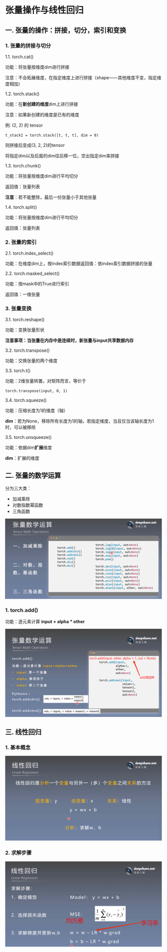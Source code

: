 # 张量操作与线性回归
## 一. 张量的操作：拼接，切分，索引和变换
### 1. 张量的拼接与切分
1.1. torch.cat()

功能：将张量按维度dim进行拼接

注意：不会拓展维度，在指定维度上进行拼接（shape——其他维度不变，指定维度相加）

1.2. torch.stack()

功能：在**新创建的维度**dim上进行拼接

注意：如果新创建的维度是已有的维度

例: (2, 2) 的 tensor

    t_stack1 = torch.stack([t, t, t], dim = 0)

则拼接后变成(3, 2, 2)的tensor

将指定dim以及后面的dim往后移一位，空出指定dim来拼接

1.3. torch.chunk()

功能：将张量按维度dim进行平均切分

返回值：张量列表

**注意**：若不能整除，最后一份张量小于其他张量

1.4. torch.split()

功能：将张量按维度dim进行平均切分

返回值：张量列表
### 2. 张量的索引

2.1. torch.index_select()

功能：在维度dim上，按index索引数据返回值：依index索引数据拼接的张量

2.2. torch.masked_select()

功能：按mask中的True进行索引

返回值：一维张量
### 3. 张量变换

3.1. torch.reshape()

功能：变换张量形状

**注意事项：当张量在内存中是连续时，新张量与input共享数据内存**

3.2. torch.transpose()

功能：交换张量的两个维度

3.3. torch.t()

功能：2维张量转置，对矩阵而言，等价于

    torch.transpose(input, 0, 1)

3.4. torch.squeeze()

功能：压缩长度为1的维度（轴）

**dim**：若为None，移除所有长度为1的轴，若指定维度，当且仅当该轴长度为1时，可以被移除

3.5. torch.unsqueeze()

功能：依据dim**扩展**维度

**dim**：扩展的维度

## 二. 张量的数学运算

分为三大类：
- 加减乘除
- 对数指数幂函数
- 三角函数

![1](ai-self-learning-main/从python开始的ai学习/深度学习%20pytorch/2.张量操作与线性回归/pcs/1.png "1")

### 1. torch.add()

功能：逐元素计算 **input + alpha * other**

![2](ai-self-learning-main/从python开始的ai学习/深度学习%20pytorch/2.张量操作与线性回归/pcs/2.png "2")

## 三. 线性回归

### 1. 基本概念

![3](ai-self-learning-main/从python开始的ai学习/深度学习%20pytorch/2.张量操作与线性回归/pcs/3.png "3")

### 2. 求解步骤

![4](ai-self-learning-main/从python开始的ai学习/深度学习%20pytorch/2.张量操作与线性回归/pcs/4.png "4")